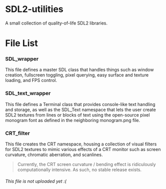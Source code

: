 # SDL2-utilities
A small collection of quality-of-life SDL2 libraries.

# File List


### SDL_wrapper
This file defines a master SDL class that handles things such as window creation, fullscreen toggling, pixel querying, easy surface and texture loading, and FPS control.

### SDL_text_wrapper
This file defines a Terminal class that provides console-like text handling and storage, as well as the SDL_Text namespace that lets the user create SDL2 textures from lines or blocks of text using the open-source pixel monogram font as defined in the neighboring monogram.png file.

### CRT_filter
This file creates the CRT namespace, housing a collection of visual filters for SDL2 textures to mimic various effects of a CRT monitor such as screen curvature, chromatic aberration, and scanlines.
>Currently, the CRT screen curvature / bending effect is ridiculously computationally intensive. As such, no stable release exists.
###### This file is not uploaded yet :(
